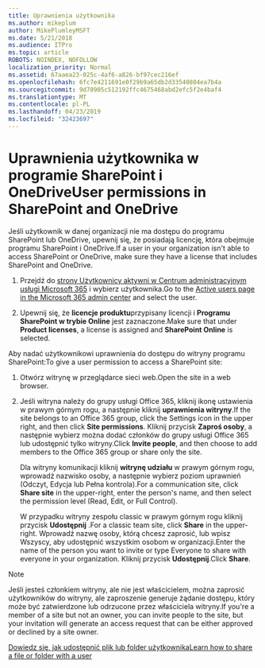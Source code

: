 ```yaml
---
title: Uprawnienia użytkownika
ms.author: mikeplum
author: MikePlumleyMSFT
ms.date: 5/21/2018
ms.audience: ITPro
ms.topic: article
ROBOTS: NOINDEX, NOFOLLOW
localization_priority: Normal
ms.assetid: 67aaea23-025c-4af6-a826-bf97cec216ef
ms.openlocfilehash: 6fc7e4211691e0f29b9a65db2d33540804ea7b4a
ms.sourcegitcommit: 9d78905c512192ffc4675468abd2efc5f2e4baf4
ms.translationtype: MT
ms.contentlocale: pl-PL
ms.lasthandoff: 04/23/2019
ms.locfileid: "32423697"
---
```

# <a name="user-permissions-in-sharepoint-and-onedrive"></a><span data-ttu-id="fd028-102">Uprawnienia użytkownika w programie SharePoint i OneDrive</span><span class="sxs-lookup"><span data-stu-id="fd028-102">User permissions in SharePoint and OneDrive</span></span>

<span data-ttu-id="fd028-103">Jeśli użytkownik w danej organizacji nie ma dostępu do programu SharePoint lub OneDrive, upewnij się, że posiadają licencję, która obejmuje programu SharePoint i OneDrive.</span><span class="sxs-lookup"><span data-stu-id="fd028-103">If a user in your organization isn't able to access SharePoint or OneDrive, make sure they have a license that includes SharePoint and OneDrive.</span></span> 
  
1. <span data-ttu-id="fd028-104">Przejdź do [strony Użytkownicy aktywni w Centrum administracyjnym usługi Microsoft 365](https://portal.office.com/adminportal/home#/users) i wybierz użytkownika.</span><span class="sxs-lookup"><span data-stu-id="fd028-104">Go to the [Active users page in the Microsoft 365 admin center](https://portal.office.com/adminportal/home#/users) and select the user.</span></span> 
    
2. <span data-ttu-id="fd028-105">Upewnij się, że **licencje produktu**przypisany licencji i **Programu SharePoint w trybie Online** jest zaznaczone.</span><span class="sxs-lookup"><span data-stu-id="fd028-105">Make sure that under **Product licenses**, a license is assigned and **SharePoint Online** is selected.</span></span> 
    
 <span data-ttu-id="fd028-106">Aby nadać użytkownikowi uprawnienia do dostępu do witryny programu SharePoint:</span><span class="sxs-lookup"><span data-stu-id="fd028-106">To give a user permission to access a SharePoint site:</span></span> 
  
1. <span data-ttu-id="fd028-107">Otwórz witrynę w przeglądarce sieci web.</span><span class="sxs-lookup"><span data-stu-id="fd028-107">Open the site in a web browser.</span></span>
    
2. <span data-ttu-id="fd028-108">Jeśli witryna należy do grupy usługi Office 365, kliknij ikonę ustawienia w prawym górnym rogu, a następnie kliknij **uprawnienia witryny**.</span><span class="sxs-lookup"><span data-stu-id="fd028-108">If the site belongs to an Office 365 group, click the Settings icon in the upper right, and then click **Site permissions**.</span></span> <span data-ttu-id="fd028-109">Kliknij przycisk **Zaproś osoby**, a następnie wybierz można dodać członków do grupy usługi Office 365 lub udostępnić tylko witryny.</span><span class="sxs-lookup"><span data-stu-id="fd028-109">Click **Invite people**, and then choose to add members to the Office 365 group or share only the site.</span></span> 
    
    <span data-ttu-id="fd028-110">Dla witryny komunikacji kliknij **witrynę udziału** w prawym górnym rogu, wprowadź nazwisko osoby, a następnie wybierz poziom uprawnień (Odczyt, Edycja lub Pełna kontrola).</span><span class="sxs-lookup"><span data-stu-id="fd028-110">For a communication site, click **Share site** in the upper-right, enter the person's name, and then select the permission level (Read, Edit, or Full Control).</span></span> 
    
    <span data-ttu-id="fd028-111">W przypadku witryny zespołu classic w prawym górnym rogu kliknij przycisk **Udostępnij** .</span><span class="sxs-lookup"><span data-stu-id="fd028-111">For a classic team site, click **Share** in the upper-right.</span></span> <span data-ttu-id="fd028-112">Wprowadź nazwę osoby, którą chcesz zaprosić, lub wpisz Wszyscy, aby udostępnić wszystkim osobom w organizacji.</span><span class="sxs-lookup"><span data-stu-id="fd028-112">Enter the name of the person you want to invite or type Everyone to share with everyone in your organization.</span></span> <span data-ttu-id="fd028-113">Kliknij przycisk **Udostępnij**.</span><span class="sxs-lookup"><span data-stu-id="fd028-113">Click **Share**.</span></span>
    
> [!NOTE]
> <span data-ttu-id="fd028-114">Jeśli jesteś członkiem witryny, ale nie jest właścicielem, można zaprosić użytkowników do witryny, ale zaproszenie generuje żądanie dostępu, który może być zatwierdzone lub odrzucone przez właściciela witryny.</span><span class="sxs-lookup"><span data-stu-id="fd028-114">If you're a member of a site but not an owner, you can invite people to the site, but your invitation will generate an access request that can be either approved or declined by a site owner.</span></span> 
  
[<span data-ttu-id="fd028-115">Dowiedz się, jak udostępnić plik lub folder użytkownika</span><span class="sxs-lookup"><span data-stu-id="fd028-115">Learn how to share a file or folder with a user</span></span>](https://go.microsoft.com/fwlink/?linkid=533408)
  

